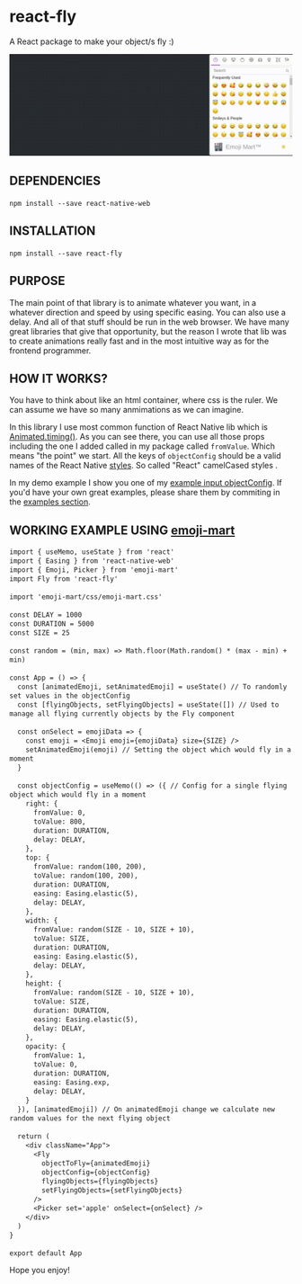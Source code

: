 # react-fly

A React package to make your object/s fly :)

![Demo](media/example.gif)


## DEPENDENCIES

`npm install --save react-native-web`

## INSTALLATION

`npm install --save react-fly`

## PURPOSE

The main point of that library is to animate whatever you want, in a whatever direction and speed by using specific easing. You can also use a delay. And all of that stuff should be run in the web browser.
We have many great libraries that give that opportunity, but the reason I wrote that lib was to create animations really fast and in the most intuitive way as for the frontend programmer.

## HOW IT WORKS?

You have to think about like an html container, where css is the ruler.
We can assume we have so many anmimations as we can imagine.

In this library I use most common function of React Native lib which is [Animated.timing()](https://reactnative.dev/docs/animated#timing). As you can see there, you can use all those props including the one I added called in my package called `fromValue`. Which means "the point" we start.
All the keys of `objectConfig` should be a valid names of the React Native [styles](https://github.com/vhpoet/react-native-styling-cheat-sheet). So called "React" camelCased styles .

In my demo example I show you one of my [example input objectConfig](examples/flying-emoji.js). If you'd have your own great examples, please share them by commiting in the [examples section](examples/).

## WORKING EXAMPLE USING [emoji-mart](https://www.npmjs.com/package/emoji-mart)

```
import { useMemo, useState } from 'react'
import { Easing } from 'react-native-web'
import { Emoji, Picker } from 'emoji-mart'
import Fly from 'react-fly'

import 'emoji-mart/css/emoji-mart.css'

const DELAY = 1000
const DURATION = 5000
const SIZE = 25

const random = (min, max) => Math.floor(Math.random() * (max - min) + min)

const App = () => {
  const [animatedEmoji, setAnimatedEmoji] = useState() // To randomly set values in the objectConfig
  const [flyingObjects, setFlyingObjects] = useState([]) // Used to manage all flying currently objects by the Fly component

  const onSelect = emojiData => {
    const emoji = <Emoji emoji={emojiData} size={SIZE} />
    setAnimatedEmoji(emoji) // Setting the object which would fly in a moment
  }

  const objectConfig = useMemo(() => ({ // Config for a single flying object which would fly in a moment
    right: {
      fromValue: 0,
      toValue: 800,
      duration: DURATION,
      delay: DELAY,
    },
    top: {
      fromValue: random(100, 200),
      toValue: random(100, 200),
      duration: DURATION,
      easing: Easing.elastic(5),
      delay: DELAY,
    },
    width: {
      fromValue: random(SIZE - 10, SIZE + 10),
      toValue: SIZE,
      duration: DURATION,
      easing: Easing.elastic(5),
      delay: DELAY,
    },
    height: {
      fromValue: random(SIZE - 10, SIZE + 10),
      toValue: SIZE,
      duration: DURATION,
      easing: Easing.elastic(5),
      delay: DELAY,
    },
    opacity: {
      fromValue: 1,
      toValue: 0,
      duration: DURATION,
      easing: Easing.exp,
      delay: DELAY,
    }
  }), [animatedEmoji]) // On animatedEmoji change we calculate new random values for the next flying object

  return (
    <div className="App">
      <Fly
        objectToFly={animatedEmoji}
        objectConfig={objectConfig}
        flyingObjects={flyingObjects}
        setFlyingObjects={setFlyingObjects}
      />
      <Picker set='apple' onSelect={onSelect} />
    </div>
  )
}

export default App

```

Hope you enjoy!
